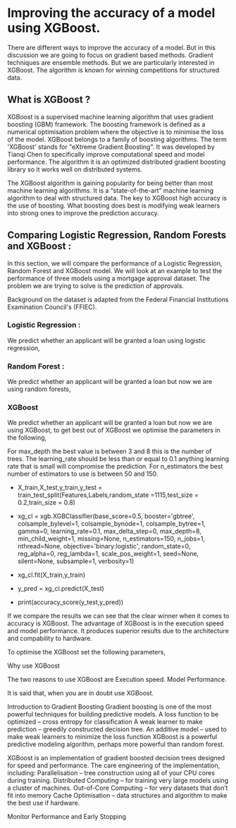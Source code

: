 
# Improving the accuracy of a model using XGBoost.

There are different ways to improve the accuracy of a model. But in this discussion we are going to focus on gradient based methods. Gradient techniques are ensemble methods. But we are particularly interested in XGBoost. The algorithm is known for winning competitions for structured data. 

## What is XGBoost ?

XGBoost is a supervised machine learning algorithm that uses gradient boosting (GBM) framework. The boosting framework is defined as a numerical optimisation problem where the objective is to minimise the loss of the model. XGBoost belongs to a family of boosting algorithms. The term 'XGBoost' stands for "eXtreme Gradient Boosting". It was developed by Tianqi Chen to specifically improve computational speed and model performance. The algorithm it is an optimized distributed gradient boosting library so it works well on distributed systems.

The XGBoost algorithm is gaining popularity for being better than most machine learning algorithms. It is a “state-of-the-art” machine learning algorithm to deal with structured data. The key to XGBoost high accuracy is the use of boosting. What boosting does best is modifying weak learners into strong ones to improve the prediction accuracy. 

## Comparing Logistic Regression, Random Forests and XGBoost :

In this section, we will compare the performance of a Logistic Regression, Random Forest and XGBoost model.  We will look at an example to test the performance of three models using a mortgage approval dataset. The problem we are trying to solve is the prediction of approvals.

Background on the dataset is adapted from the Federal Financial Institutions Examination Council's (FFIEC). 

### Logistic Regression :
We predict whether an applicant will be granted a loan using logistic regression, 

### Random Forest : 
We predict whether an applicant will be granted a loan but now we are using random forests,

### XGBoost
We predict whether an applicant will be granted a loan but now we are using XGBoost, to get best out of XGBoost we optimise the parameters in the following, 

For max_depth the best value is between 3 and 8 this is the number of trees. The learning_rate should be less than or equal to 0.1 anything learning rate that is small will compromise the prediction.  For n_estimators the best number of estimators to use is between 50 and 150. 

- X_train,X_test,y_train,y_test = train_test_split(Features,Labels,random_state =1115,test_size = 0.2,train_size = 0.8)

- xg_cl = xgb.XGBClassifier(base_score=0.5, booster='gbtree', colsample_bylevel=1,
       colsample_bynode=1, colsample_bytree=1, gamma=0, learning_rate=0.1,
       max_delta_step=0, max_depth=8, min_child_weight=1, missing=None,
       n_estimators=150, n_jobs=1, nthread=None,
       objective='binary:logistic', random_state=0, reg_alpha=0,
       reg_lambda=1, scale_pos_weight=1, seed=None, silent=None,
       subsample=1, verbosity=1)

- xg_cl.fit(X_train,y_train)


- y_pred = xg_cl.predict(X_test)


- print(accuracy_score(y_test,y_pred))

If we compare the results we can see that the clear winner when it comes to accuracy is XGBoost. The advantage of XGBoost is in the execution speed and model performance. It produces superior results due to the architecture and compability to hardware.





To optimise the XGBoost set the following parameters,  



Why use XGBoost

The two reasons to use XGBoost are 
Execution speed.
Model Performance.


It is said that, when you are in doubt use XGBoost.




Introduction to Gradient Boosting
Gradient boosting is one of the most powerful techniques for building predictive models. 
A loss function to be optimized – cross entropy for classification
A weak learner to make prediction – greedily constructed decision tree.
An additive model – used to make weak learners to minimize the loss function
XGBoost is a powerful predictive modeling algorithm, perhaps more powerful than random forest.

XGBoost is an implementation of gradient boosted decision trees designed for speed and performance.   The care engineering of the implementation, including:
Parallelisation – tree construction using all of your CPU cores during training.
Distributed Computing – for training very large models using a cluster of machines.
Out-of-Core Computing – for very datasets that don’t fit into memory
Cache Optimisation – data structures and algorithm to make the best use if hardware.

Monitor Performance and Early Stopping







